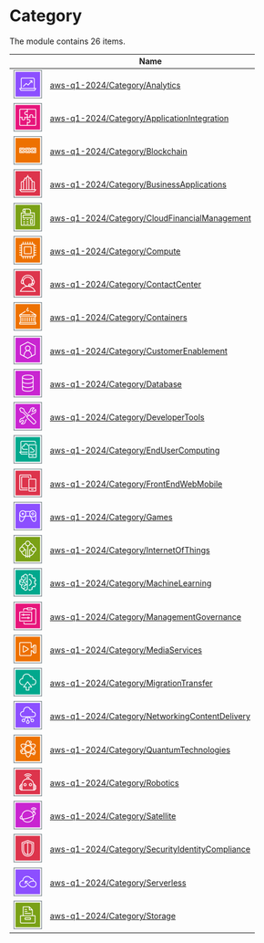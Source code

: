 # Category

The module contains 26 items.



| |Name|
|:---:|---|
| ![illustration of aws-q1-2024/Category/Analytics](../../aws-q1-2024/Category/Analytics.png) | [aws-q1-2024/Category/Analytics](../../aws-q1-2024/Category/Analytics.md) |
| ![illustration of aws-q1-2024/Category/ApplicationIntegration](../../aws-q1-2024/Category/ApplicationIntegration.png) | [aws-q1-2024/Category/ApplicationIntegration](../../aws-q1-2024/Category/ApplicationIntegration.md) |
| ![illustration of aws-q1-2024/Category/Blockchain](../../aws-q1-2024/Category/Blockchain.png) | [aws-q1-2024/Category/Blockchain](../../aws-q1-2024/Category/Blockchain.md) |
| ![illustration of aws-q1-2024/Category/BusinessApplications](../../aws-q1-2024/Category/BusinessApplications.png) | [aws-q1-2024/Category/BusinessApplications](../../aws-q1-2024/Category/BusinessApplications.md) |
| ![illustration of aws-q1-2024/Category/CloudFinancialManagement](../../aws-q1-2024/Category/CloudFinancialManagement.png) | [aws-q1-2024/Category/CloudFinancialManagement](../../aws-q1-2024/Category/CloudFinancialManagement.md) |
| ![illustration of aws-q1-2024/Category/Compute](../../aws-q1-2024/Category/Compute.png) | [aws-q1-2024/Category/Compute](../../aws-q1-2024/Category/Compute.md) |
| ![illustration of aws-q1-2024/Category/ContactCenter](../../aws-q1-2024/Category/ContactCenter.png) | [aws-q1-2024/Category/ContactCenter](../../aws-q1-2024/Category/ContactCenter.md) |
| ![illustration of aws-q1-2024/Category/Containers](../../aws-q1-2024/Category/Containers.png) | [aws-q1-2024/Category/Containers](../../aws-q1-2024/Category/Containers.md) |
| ![illustration of aws-q1-2024/Category/CustomerEnablement](../../aws-q1-2024/Category/CustomerEnablement.png) | [aws-q1-2024/Category/CustomerEnablement](../../aws-q1-2024/Category/CustomerEnablement.md) |
| ![illustration of aws-q1-2024/Category/Database](../../aws-q1-2024/Category/Database.png) | [aws-q1-2024/Category/Database](../../aws-q1-2024/Category/Database.md) |
| ![illustration of aws-q1-2024/Category/DeveloperTools](../../aws-q1-2024/Category/DeveloperTools.png) | [aws-q1-2024/Category/DeveloperTools](../../aws-q1-2024/Category/DeveloperTools.md) |
| ![illustration of aws-q1-2024/Category/EndUserComputing](../../aws-q1-2024/Category/EndUserComputing.png) | [aws-q1-2024/Category/EndUserComputing](../../aws-q1-2024/Category/EndUserComputing.md) |
| ![illustration of aws-q1-2024/Category/FrontEndWebMobile](../../aws-q1-2024/Category/FrontEndWebMobile.png) | [aws-q1-2024/Category/FrontEndWebMobile](../../aws-q1-2024/Category/FrontEndWebMobile.md) |
| ![illustration of aws-q1-2024/Category/Games](../../aws-q1-2024/Category/Games.png) | [aws-q1-2024/Category/Games](../../aws-q1-2024/Category/Games.md) |
| ![illustration of aws-q1-2024/Category/InternetOfThings](../../aws-q1-2024/Category/InternetOfThings.png) | [aws-q1-2024/Category/InternetOfThings](../../aws-q1-2024/Category/InternetOfThings.md) |
| ![illustration of aws-q1-2024/Category/MachineLearning](../../aws-q1-2024/Category/MachineLearning.png) | [aws-q1-2024/Category/MachineLearning](../../aws-q1-2024/Category/MachineLearning.md) |
| ![illustration of aws-q1-2024/Category/ManagementGovernance](../../aws-q1-2024/Category/ManagementGovernance.png) | [aws-q1-2024/Category/ManagementGovernance](../../aws-q1-2024/Category/ManagementGovernance.md) |
| ![illustration of aws-q1-2024/Category/MediaServices](../../aws-q1-2024/Category/MediaServices.png) | [aws-q1-2024/Category/MediaServices](../../aws-q1-2024/Category/MediaServices.md) |
| ![illustration of aws-q1-2024/Category/MigrationTransfer](../../aws-q1-2024/Category/MigrationTransfer.png) | [aws-q1-2024/Category/MigrationTransfer](../../aws-q1-2024/Category/MigrationTransfer.md) |
| ![illustration of aws-q1-2024/Category/NetworkingContentDelivery](../../aws-q1-2024/Category/NetworkingContentDelivery.png) | [aws-q1-2024/Category/NetworkingContentDelivery](../../aws-q1-2024/Category/NetworkingContentDelivery.md) |
| ![illustration of aws-q1-2024/Category/QuantumTechnologies](../../aws-q1-2024/Category/QuantumTechnologies.png) | [aws-q1-2024/Category/QuantumTechnologies](../../aws-q1-2024/Category/QuantumTechnologies.md) |
| ![illustration of aws-q1-2024/Category/Robotics](../../aws-q1-2024/Category/Robotics.png) | [aws-q1-2024/Category/Robotics](../../aws-q1-2024/Category/Robotics.md) |
| ![illustration of aws-q1-2024/Category/Satellite](../../aws-q1-2024/Category/Satellite.png) | [aws-q1-2024/Category/Satellite](../../aws-q1-2024/Category/Satellite.md) |
| ![illustration of aws-q1-2024/Category/SecurityIdentityCompliance](../../aws-q1-2024/Category/SecurityIdentityCompliance.png) | [aws-q1-2024/Category/SecurityIdentityCompliance](../../aws-q1-2024/Category/SecurityIdentityCompliance.md) |
| ![illustration of aws-q1-2024/Category/Serverless](../../aws-q1-2024/Category/Serverless.png) | [aws-q1-2024/Category/Serverless](../../aws-q1-2024/Category/Serverless.md) |
| ![illustration of aws-q1-2024/Category/Storage](../../aws-q1-2024/Category/Storage.png) | [aws-q1-2024/Category/Storage](../../aws-q1-2024/Category/Storage.md) |



